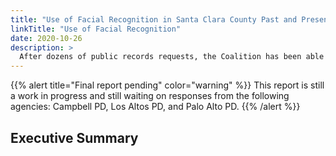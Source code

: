```yaml
---
title: "Use of Facial Recognition in Santa Clara County Past and Present"
linkTitle: "Use of Facial Recognition"
date: 2020-10-26
description: >
  After dozens of public records requests, the Coalition has been able to piece together the history of the use of facial recognition in Santa Clara County. 
---
```


{{% alert title="Final report pending" color="warning" %}}
This report is still a work in progress and still waiting on responses from the following agencies: Campbell PD, Los Altos PD, and Palo Alto PD.
{{% /alert %}}

## Executive Summary 
